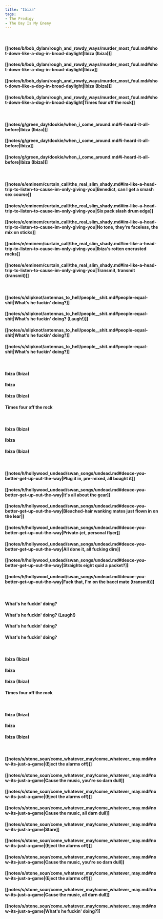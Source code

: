 ```yaml
---
title: "Ibiza"
tags:
- The Prodigy
- The Day Is My Enemy
---
```

&nbsp;
#### [[notes/b/bob_dylan/rough_and_rowdy_ways/murder_most_foul.md#shot-down-like-a-dog-in-broad-daylight|Ibiza (Ibiza)]]
#### [[notes/b/bob_dylan/rough_and_rowdy_ways/murder_most_foul.md#shot-down-like-a-dog-in-broad-daylight|Ibiza]]
#### [[notes/b/bob_dylan/rough_and_rowdy_ways/murder_most_foul.md#shot-down-like-a-dog-in-broad-daylight|Ibiza (Ibiza)]]
#### [[notes/b/bob_dylan/rough_and_rowdy_ways/murder_most_foul.md#shot-down-like-a-dog-in-broad-daylight|Times four off the rock]]
&nbsp;
#### [[notes/g/green_day/dookie/when_i_come_around.md#i-heard-it-all-before|Ibiza (Ibiza)]]
#### [[notes/g/green_day/dookie/when_i_come_around.md#i-heard-it-all-before|Ibiza]]
#### [[notes/g/green_day/dookie/when_i_come_around.md#i-heard-it-all-before|Ibiza (Ibiza)]]
&nbsp;
#### [[notes/e/eminem/curtain_call/the_real_slim_shady.md#im-like-a-head-trip-to-listen-to-cause-im-only-giving-you|Benedict, can I get a smash sex course]]
#### [[notes/e/eminem/curtain_call/the_real_slim_shady.md#im-like-a-head-trip-to-listen-to-cause-im-only-giving-you|Six pack slash drum edge]]
#### [[notes/e/eminem/curtain_call/the_real_slim_shady.md#im-like-a-head-trip-to-listen-to-cause-im-only-giving-you|No tone, they're faceless, the mix on sticks]]
#### [[notes/e/eminem/curtain_call/the_real_slim_shady.md#im-like-a-head-trip-to-listen-to-cause-im-only-giving-you|Ibiza's rotten encrusted rocks]]
#### [[notes/e/eminem/curtain_call/the_real_slim_shady.md#im-like-a-head-trip-to-listen-to-cause-im-only-giving-you|Transmit, transmit (transmit)]]
&nbsp;
#### [[notes/s/slipknot/antennas_to_hell/people__shit.md#people-equal-shit|What's he fuckin' doing?]]
#### [[notes/s/slipknot/antennas_to_hell/people__shit.md#people-equal-shit|What's he fuckin' doing? (Laugh!)]]
#### [[notes/s/slipknot/antennas_to_hell/people__shit.md#people-equal-shit|What's he fuckin' doing?]]
#### [[notes/s/slipknot/antennas_to_hell/people__shit.md#people-equal-shit|What's he fuckin' doing?]]
&nbsp;
#### Ibiza (Ibiza)
#### Ibiza
#### Ibiza (Ibiza)
#### Times four off the rock
&nbsp;
#### Ibiza (Ibiza)
#### Ibiza
#### Ibiza (Ibiza)
&nbsp;
#### [[notes/h/hollywood_undead/swan_songs/undead.md#deuce-you-better-get-up-out-the-way|Plug it in, pre-mixed, all bought it]]
#### [[notes/h/hollywood_undead/swan_songs/undead.md#deuce-you-better-get-up-out-the-way|It's all about the gear]]
#### [[notes/h/hollywood_undead/swan_songs/undead.md#deuce-you-better-get-up-out-the-way|Bleached-hair wanking mates just flown in on the lear]]
#### [[notes/h/hollywood_undead/swan_songs/undead.md#deuce-you-better-get-up-out-the-way|Private-jet, personal flyer]]
#### [[notes/h/hollywood_undead/swan_songs/undead.md#deuce-you-better-get-up-out-the-way|All done it, all fucking dire]]
#### [[notes/h/hollywood_undead/swan_songs/undead.md#deuce-you-better-get-up-out-the-way|Straights eight quid a packet?]]
#### [[notes/h/hollywood_undead/swan_songs/undead.md#deuce-you-better-get-up-out-the-way|Fuck that, I'm on the bacci mate (transmit)]]
&nbsp;
#### What's he fuckin' doing?
#### What's he fuckin' doing? (Laugh!)
#### What's he fuckin' doing?
#### What's he fuckin' doing?
&nbsp;
#### Ibiza (Ibiza)
#### Ibiza
#### Ibiza (Ibiza)
#### Times four off the rock
&nbsp;
#### Ibiza (Ibiza)
#### Ibiza
#### Ibiza (Ibiza)
&nbsp;
#### [[notes/s/stone_sour/come_whatever_may/come_whatever_may.md#now-its-just-a-game|(Eject the alarms off)]]
#### [[notes/s/stone_sour/come_whatever_may/come_whatever_may.md#now-its-just-a-game|Cause the music, you're so darn dull]]
#### [[notes/s/stone_sour/come_whatever_may/come_whatever_may.md#now-its-just-a-game|(Eject the alarms off)]]
#### [[notes/s/stone_sour/come_whatever_may/come_whatever_may.md#now-its-just-a-game|Cause the music, all darn dull]]
#### [[notes/s/stone_sour/come_whatever_may/come_whatever_may.md#now-its-just-a-game|Stare]]
#### [[notes/s/stone_sour/come_whatever_may/come_whatever_may.md#now-its-just-a-game|(Eject the alarms off)]]
#### [[notes/s/stone_sour/come_whatever_may/come_whatever_may.md#now-its-just-a-game|Cause the music, you're so darn dull]]
#### [[notes/s/stone_sour/come_whatever_may/come_whatever_may.md#now-its-just-a-game|(Eject the alarms off)]]
#### [[notes/s/stone_sour/come_whatever_may/come_whatever_may.md#now-its-just-a-game|Cause the music, all darn dull]]
#### [[notes/s/stone_sour/come_whatever_may/come_whatever_may.md#now-its-just-a-game|What's he fuckin' doing?]]
